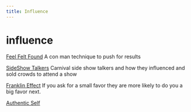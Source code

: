 ```yaml
---
title: Influence
---
```


# influence


[Feel Felt Found](http://www.changingminds.org/disciplines/sales/objection/feel_felt_found.htm#nav)
A con man technique to push for results

[SideShow Talkers](/talkers)
Carnival side show talkers and how they influenced and sold crowds to attend a show


[Franklin Effect](https://en.m.wikipedia.org/wiki/Ben_Franklin_effect)
If you ask for a small favor they are more likely to do you a big favor next.


[Authentic Self](/authenticSelf)


